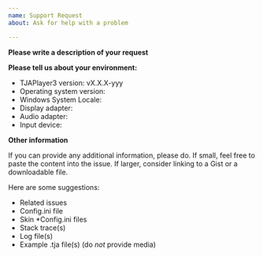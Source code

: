 ```yaml
---
name: Support Request
about: Ask for help with a problem

---
```


**Please write a description of your request**



**Please tell us about your environment:**

- TJAPlayer3 version: vX.X.X-yyy
- Operating system version:
- Windows System Locale:
- Display adapter:
- Audio adapter:
- Input device:



**Other information**

If you can provide any additional information, please do. If small, feel free to paste the content into the issue. If larger, consider linking to a Gist or a downloadable file.

Here are some suggestions:

- Related issues
- Config.ini file
- Skin *Config.ini files
- Stack trace(s)
- Log file(s)
- Example .tja file(s) (do *not* provide media)


